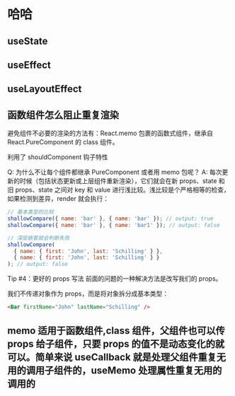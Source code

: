 # 哈哈

## useState

## useEffect

## useLayoutEffect

## 函数组件怎么阻止重复渲染

避免组件不必要的渲染的方法有：React.memo 包裹的函数式组件，继承自 React.PureComponent 的 class 组件。

利用了 shouldComponent 钩子特性

Q: 为什么不让每个组件都继承 PureComponent 或者用 memo 包呢？
A: 每次更新的时候（包括状态更新或上层组件重新渲染），它们就会在新 props、state 和旧 props、state 之间对 key 和 value 进行浅比较。浅比较是个严格相等的检查，如果检测到差异，render 就会执行：

```js
// 基本类型的比较
shallowCompare({ name: 'bar' }, { name: 'bar' }); // output: true
shallowCompare({ name: 'bar' }, { name: 'bar1' }); // output: false

// 深层嵌套就会判断失败
shallowCompare(
  { name: { first: 'John', last: 'Schilling' } },
  { name: { first: 'John', last: 'Schilling' } }
); // output: false
```

Tip #4：更好的 props 写法
前面的问题的一种解决方法是改写我们的 props。

我们不传递对象作为 props，而是将对象拆分成基本类型：

```html
<Bar firstName="John" lastName="Schilling" />
```

## memo 适用于函数组件,class 组件，父组件也可以传 props 给子组件，只要 props 的值不是动态变化的就可以。简单来说 useCallback 就是处理父组件重复无用的调用子组件的，useMemo 处理属性重复无用的调用的
